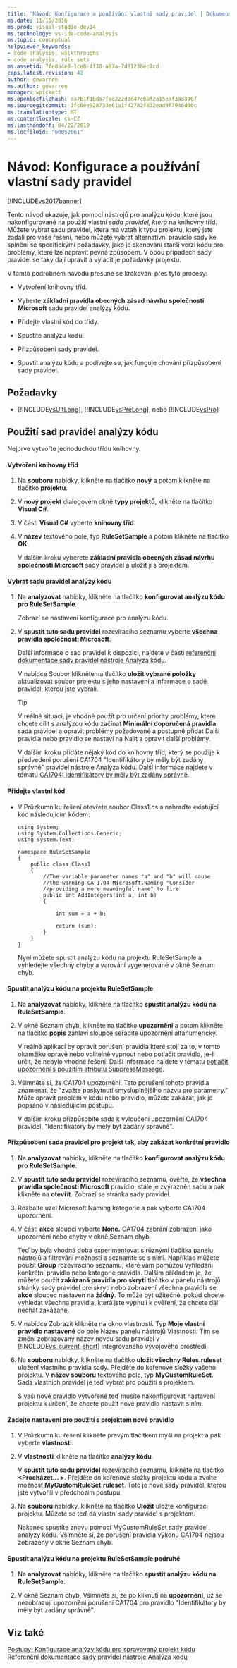 ```yaml
---
title: 'Návod: Konfigurace a používání vlastní sady pravidel | Dokumentace Microsoftu'
ms.date: 11/15/2016
ms.prod: visual-studio-dev14
ms.technology: vs-ide-code-analysis
ms.topic: conceptual
helpviewer_keywords:
- code analysis, walkthroughs
- code analysis, rule sets
ms.assetid: 7fe0a4e3-1ce0-4f38-a87a-7d81238ec7cd
caps.latest.revision: 42
author: gewarren
ms.author: gewarren
manager: wpickett
ms.openlocfilehash: da7b1f1bda7fac222d0d47c6bf2a15eaf3a8396f
ms.sourcegitcommit: 1fc6ee928733e61a1f42782f832ead9f7946d00c
ms.translationtype: MT
ms.contentlocale: cs-CZ
ms.lasthandoff: 04/22/2019
ms.locfileid: "60052061"
---
```

# <a name="walkthrough-configuring-and-using-a-custom-rule-set"></a>Návod: Konfigurace a používání vlastní sady pravidel
[!INCLUDE[vs2017banner](../includes/vs2017banner.md)]

Tento návod ukazuje, jak pomocí nástrojů pro analýzu kódu, které jsou nakonfigurované na použití vlastní *sada pravidel, která* na knihovny tříd. Můžete vybrat sadu pravidel, která má vztah k typu projektu, který jste zadali pro vaše řešení, nebo můžete vybrat alternativní pravidlo sady ke splnění se specifickými požadavky, jako je skenování starší verzi kódu pro problémy, které lze napravit pevná způsobem. V obou případech sady pravidel se taky dají upravit a vyladit je požadavky projektu.  
  
 V tomto podrobném návodu přesune se krokování přes tyto procesy:  
  
- Vytvoření knihovny tříd.  
  
- Vyberte **základní pravidla obecných zásad návrhu společnosti Microsoft** sadu pravidel analýzy kódu.  
  
- Přidejte vlastní kód do třídy.  
  
- Spustíte analýzu kódu.  
  
- Přizpůsobení sady pravidel.  
  
- Spustit analýzu kódu a podívejte se, jak funguje chování přizpůsobení sady pravidel.  
  
## <a name="prerequisites"></a>Požadavky  
  
- [!INCLUDE[vsUltLong](../includes/vsultlong-md.md)], [!INCLUDE[vsPreLong](../includes/vsprelong-md.md)], nebo [!INCLUDE[vsPro](../includes/vspro-md.md)]  
  
## <a name="using-rule-sets-with-code-analysis"></a>Použití sad pravidel analýzy kódu  
 Nejprve vytvořte jednoduchou třídu knihovny.  
  
#### <a name="create-a-class-library"></a>Vytvoření knihovny tříd  
  
1. Na **souboru** nabídky, klikněte na tlačítko **nový** a potom klikněte na tlačítko **projektu**.  
  
2. V **nový projekt** dialogovém okně **typy projektů**, klikněte na tlačítko **Visual C#**.  
  
3. V části **Visual C#** vyberte **knihovny tříd**.  
  
4. V **název** textového pole, typ **RuleSetSample** a potom klikněte na tlačítko **OK**.  
  
   V dalším kroku vyberete **základní pravidla obecných zásad návrhu společnosti Microsoft** sady pravidel a uložit ji s projektem.  
  
#### <a name="select-a-code-analysis-rule-set"></a>Vybrat sadu pravidel analýzy kódu  
  
1. Na **analyzovat** nabídky, klikněte na tlačítko **konfigurovat analýzu kódu pro RuleSetSample**.  
  
    Zobrazí se nastavení konfigurace pro analýzu kódu.  
  
2. V **spustit tuto sadu pravidel** rozevíracího seznamu vyberte **všechna pravidla společnosti Microsoft**.  
  
    Další informace o sad pravidel k dispozici, najdete v části [referenční dokumentace sady pravidel nástroje Analýza kódu](../code-quality/code-analysis-rule-set-reference.md).  
  
    V nabídce Soubor klikněte na tlačítko **uložit vybrané položky** aktualizovat soubor projektu s jeho nastavení a informace o sadě pravidel, kterou jste vybrali.  
  
   > [!TIP]
   >  V reálné situaci, je vhodné použít pro určení priority problémy, které chcete cílit s analýzou kódu začínat **Minimální doporučená pravidla** sada pravidel a opravit problémy požadované a postupně přidat Další pravidla nebo pravidlo se nastaví na Najít a opravit další problémy.  
  
   V dalším kroku přidáte nějaký kód do knihovny tříd, který se použije k předvedení porušení CA1704 "Identifikátory by měly být zadány správně" pravidel nástroje Analýza kódu. Další informace najdete v tématu [CA1704: Identifikátory by měly být zadány správně](../code-quality/ca1704-identifiers-should-be-spelled-correctly.md).  
  
#### <a name="add-your-own-code"></a>Přidejte vlastní kód  
  
- V Průzkumníku řešení otevřete soubor Class1.cs a nahraďte existující kód následujícím kódem:  
  
  ```  
  using System;  
  using System.Collections.Generic;  
  using System.Text;  
  
  namespace RuleSetSample  
  {  
      public class Class1  
      {  
          //The variable parameter names "a" and "b" will cause  
          //the warning CA 1704 Microsoft.Naming "Consider   
          //providing a more meaningful name" to fire  
          public int AddIntegers(int a, int b)  
          {  
  
              int sum = a + b;  
  
              return (sum);  
          }  
      }  
  }  
  
  ```  
  
  Nyní můžete spustit analýzu kódu na projektu RuleSetSample a vyhledejte všechny chyby a varování vygenerované v okně Seznam chyb.  
  
#### <a name="run-code-analysis-on-the-rulesetsample-project"></a>Spustit analýzu kódu na projektu RuleSetSample  
  
1. Na **analyzovat** nabídky, klikněte na tlačítko **spustit analýzu kódu na RuleSetSample**.  
  
2. V okně Seznam chyb, klikněte na tlačítko **upozornění** a potom klikněte na tlačítko **popis** záhlaví sloupce seřadíte upozornění alfanumericky.  
  
    V reálné aplikaci by opravit porušení pravidla které stojí za to, v tomto okamžiku opravě nebo volitelně vypnout nebo potlačit pravidlo, je-li určit, že nebylo vhodné řešení. Další informace najdete v tématu [potlačit upozornění s použitím atributu SuppressMessage](../code-quality/suppress-warnings-by-using-the-suppressmessage-attribute.md).  
  
3. Všimněte si, že CA1704 upozornění. Tato porušení tohoto pravidla znamenat, že "zvažte poskytnutí smysluplnějšího názvu pro parametry." Může opravit problém v kódu nebo pravidlo, můžete zakázat, jak je popsáno v následujícím postupu.  
  
   V dalším kroku přizpůsobíte sada k vyloučení upozornění CA1704 pravidel, "Identifikátory by měly být zadány správně".  
  
#### <a name="customize-the-rule-set-for-your-project-to-disable-a-specific-rule"></a>Přizpůsobení sada pravidel pro projekt tak, aby zakázat konkrétní pravidlo  
  
1. Na **analyzovat** nabídky, klikněte na tlačítko **konfigurovat analýzu kódu pro RuleSetSample**.  
  
2. V **spustit tuto sadu pravidel** rozevíracího seznamu, ověřte, že **všechna pravidla společnosti Microsoft** pravidlo, stále je zvýrazněn sadu a pak klikněte na **otevřít**. Zobrazí se stránka sady pravidel.  
  
3. Rozbalte uzel Microsoft.Naming kategorie a pak vyberte CA1704 upozornění.  
  
4. V části **akce** sloupci vyberte **None.** CA1704 zabrání zobrazení jako upozornění nebo chyby v okně Seznam chyb.  
  
    Teď by byla vhodná doba experimentovat s různými tlačítka panelu nástrojů a filtrování možností a seznamte se s nimi. Například můžete použít **Group** rozevíracího seznamu, které vám pomůžou vyhledání konkrétní pravidlo nebo kategorie pravidla. Dalším příkladem je, že můžete použít **zakázaná pravidla pro skrytí** tlačítko v panelu nástrojů stránky sady pravidel pro skrytí nebo zobrazení všechna pravidla se **akce** sloupec nastaven na **žádný**. To může být užitečné, pokud chcete vyhledat všechna pravidla, která jste vypnuli k ověření, že chcete dál nechat zakázané.  
  
5. V nabídce Zobrazit klikněte na okno vlastností. Typ **Moje vlastní pravidlo nastavené** do pole Název panelu nástrojů Vlastnosti. Tím se změní zobrazovaný název novou sadu pravidel v [!INCLUDE[vs_current_short](../includes/vs-current-short-md.md)] integrovaného vývojového prostředí.  
  
6. Na **souboru** nabídky, klikněte na tlačítko **uložit všechny Rules.ruleset** uložení vlastního pravidla sady. Přejděte do kořenové složky vašeho projektu. V **název souboru** textového pole, typ **MyCustomRuleSet**. Sada vlastních pravidel je teď vybrat pro použití s projektem.  
  
   S vaší nové pravidlo vytvořené teď musíte nakonfigurovat nastavení projektu k určení, že chcete použít nové pravidlo nastavit s ním.  
  
#### <a name="specify-the-new-rule-set-for-use-with-your-project"></a>Zadejte nastavení pro použití s projektem nové pravidlo  
  
1. V Průzkumníku řešení klikněte pravým tlačítkem myši na projekt a pak vyberte **vlastnosti**.  
  
2. V **vlastnosti** klikněte na tlačítko **analýzy kódu**.  
  
    V **spustit tuto sadu pravidel** rozevíracího seznamu, klikněte na tlačítko  **\<Procházet... >**. Přejděte do kořenové složky projektu kódu a zvolte možnost **MyCustomRuleSet.ruleset**. Toto je nové sady pravidel, kterou jste vytvořili v předchozím postupu.  
  
3. Na **souboru** nabídky, klikněte na tlačítko **Uložit** uložte konfiguraci projektu. Můžete se teď dá vlastní sady pravidel s projektem.  
  
   Nakonec spustíte znovu pomocí MyCustomRuleSet sady pravidel analýzy kódu. Všimněte si, že porušení pravidla výkonu CA1704 nejsou zobrazeny v okně Seznam chyb.  
  
#### <a name="run-code-analysis-on-the-rulesetsample-project-for-the-second-time"></a>Spustit analýzu kódu na projektu RuleSetSample podruhé  
  
1. Na **analyzovat** nabídky, klikněte na tlačítko **spustit analýzu kódu na RuleSetSample**.  
  
2. V okně Seznam chyb, Všimněte si, že po kliknutí na **upozornění**, už se nezobrazují upozornění porušení CA1704 pro pravidlo "Identifikátory by měly být zadány správně".  
  
## <a name="see-also"></a>Viz také  
 [Postupy: Konfigurace analýzy kódu pro spravovaný projekt kódu](../code-quality/how-to-configure-code-analysis-for-a-managed-code-project.md)   
 [Referenční dokumentace sady pravidel nástroje Analýza kódu](../code-quality/code-analysis-rule-set-reference.md)
